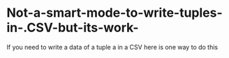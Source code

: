 # Not-a-smart-mode-to-write-tuples-in-.CSV-but-its-work-
If you need to write a data of a tuple a in a CSV here is one way to do this 
